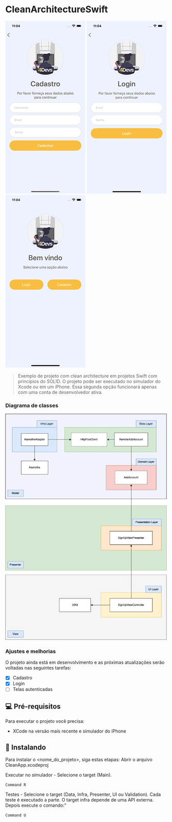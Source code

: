 # CleanArchitectureSwift

<p float="left">
<img src="https://github.com/manoelfilho/CleanArchitectureSwift/blob/main/Preview/preview1.png" alt="drawing" width="250"/>
<img src="https://github.com/manoelfilho/CleanArchitectureSwift/blob/main/Preview/preview2.png" alt="drawing" width="250"/>
<img src="https://github.com/manoelfilho/CleanArchitectureSwift/blob/main/Preview/preview3.png" alt="drawing" width="250"/>
</p>

> Exemplo de projeto com clean architecture em projetos Swift com princípios do SOLID. O projeto pode ser executado no simulador do Xcode ou em um iPhone. Essa segunda opção funcionará apenas com uma conta de desenvolvedor ativa.

### Diagrama de classes
<p>
<img src="https://github.com/manoelfilho/CleanArchitectureSwift/blob/main/Preview/diagram.png" alt="drawing" width="600"/>
</p>

### Ajustes e melhorias

O projeto ainda está em desenvolvimento e as próximas atualizações serão voltadas nas seguintes tarefas:

- [x] Cadastro
- [x] Login
- [ ] Telas autenticadas

## 💻 Pré-requisitos

Para executar o projeto você precisa:
* XCode na versão mais recente e simulador do iPhone


## 🚀 Instalando

Para instalar o <nome_do_projeto>, siga estas etapas:
Abrir o arquivo CleanApp.xcodeproj


Executar no simulador - Selecione o target (Main).

```
Command R

```

Testes - Selecione o target (Data, Infra, Presenter, UI ou Validation). Cada teste é executado a parte. O target infra depende de uma API externa. Depois execute o comando:"

```
Command U

```



